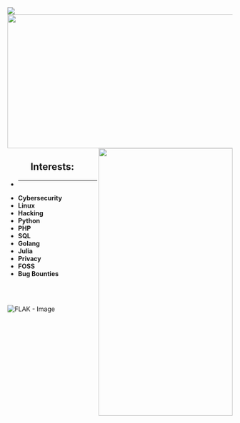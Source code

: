 <img src="https://i.pinimg.com/736x/10/a3/bb/10a3bb8c674a3e3d4a6437805db72b25.jpg"/>
<br/>
    <img align="center" src="https://github-readme-stats.vercel.app/api/top-langs/?username=derealizations&layout=donut" width="600" height="300" />
    <img align="right" src="https://github-readme-stats.vercel.app/api?username=derealizations&show_icons=true&theme=dracula" width="300" height="600" />
<br/>
<h2 align="center">
    Interests:
</h2>

- ****
- **Cybersecurity**
- **Linux**
- **Hacking**
- **Python**
- **PHP**
- **SQL**
- **Golang**
- **Julia**
- **Privacy**
- **FOSS**
- **Bug Bounties**
<br/>
<br/>

![FLAK - Image](https://source.unsplash.com/random/800x400?sweden)
